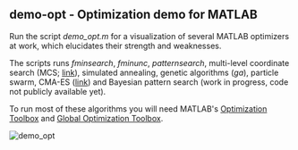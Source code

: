 ## demo-opt - Optimization demo for MATLAB

Run the script *demo_opt.m* for a visualization of several MATLAB optimizers at work, which elucidates their strength and weaknesses.

The scripts runs *fminsearch*, *fminunc*, *patternsearch*, multi-level coordinate search (MCS; [link](http://www.mat.univie.ac.at/~neum/software/mcs/)), simulated annealing, genetic algorithms (*ga*), particle swarm, CMA-ES ([link](https://www.lri.fr/~hansen/cmaesintro.html)) and Bayesian pattern search (work in progress, code not publicly available yet).

To run most of these algorithms you will need MATLAB's [Optimization Toolbox](http://www.mathworks.com/products/optimization/) and [Global Optimization Toolbox](http://www.mathworks.com/products/global-optimization/).

![demo_opt](https://github.com/lacerbi/demo-opt/blob/master/demo_opt.png)

